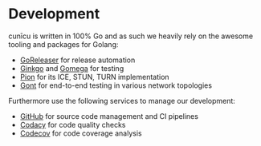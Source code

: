 # Development

cunīcu is written in 100% Go and as such we heavily rely on the awesome tooling and packages for Golang:

-   [GoReleaser](https://goreleaser.com/) for release automation
-   [Ginkgo](https://onsi.github.io/ginkgo) and [Gomega](https://onsi.github.io/gomega) for testing
-   [Pion](https://github.com/pion) for its ICE, STUN, TURN implementation
-   [Gont](https://github.com/stv0g/gont) for end-to-end testing in various network topologies

Furthermore use the following services to manage our development:

-   [GitHub](https://github.com/stv0g/cunicu) for source code management and CI pipelines
-   [Codacy](https://app.codacy.com/gh/stv0g/cunicu/dashboard) for code quality checks
-   [Codecov](https://app.codecov.io/gh/stv0g/cunicu) for code coverage analysis
